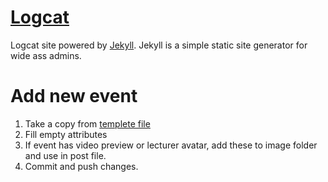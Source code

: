 # [Logcat][0]

Logcat site powered by [Jekyll][1].
Jekyll is a simple static site generator for wide ass admins.

# Add new event

1.  Take a copy from [templete file][2] 
1.  Fill empty attributes
1.  If event has video preview or lecturer avatar, add these to image folder and use in post file.
1.  Commit and push changes.


[0]:    http://irlogcat.ir/
[1]:    https://jekyllrb.com/
[2]:    https://github.com/irlogcat/irlogcat.github.io/blob/master/_posts/2010-00-00-subject.md